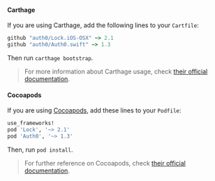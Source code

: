 #### Carthage

If you are using Carthage, add the following lines to your `Cartfile`:

```ruby
github "auth0/Lock.iOS-OSX" ~> 2.1
github "auth0/Auth0.swift" ~> 1.3
```

Then run `carthage bootstrap`.

> For more information about Carthage usage, check [their official documentation](https://github.com/Carthage/Carthage#if-youre-building-for-ios-tvos-or-watchos).

#### Cocoapods

If you are using [Cocoapods](https://cocoapods.org/), add these lines to your `Podfile`:

```ruby
use_frameworks!
pod 'Lock', '~> 2.1'
pod 'Auth0', '~> 1.3'
```
Then, run `pod install`.

> For further reference on Cocoapods, check [their official documentation](http://guides.cocoapods.org/using/getting-started.html).

